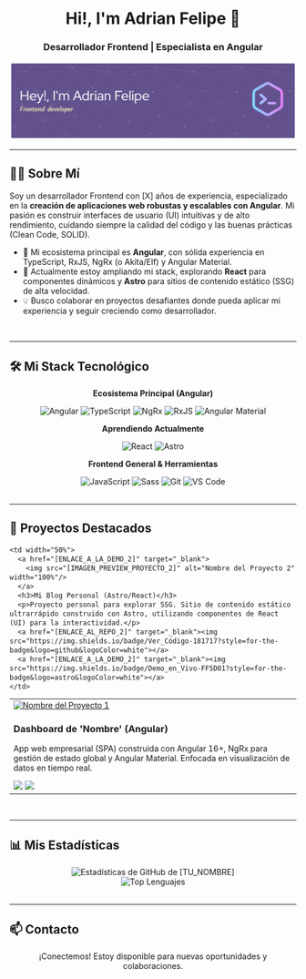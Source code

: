 <div align="center">
  
  <h1>
    Hi!, I'm Adrian Felipe 👋
  </h1>
  
  <h3>
    Desarrollador Frontend | Especialista en Angular
  </h3>
  
</div>

<p align="center">
  <img src="./github-header-banner.png" alt="Banner profesional de Adrian Felipe">
</p>

---

## 👨‍💻 Sobre Mí

Soy un desarrollador Frontend con [X] años de experiencia, especializado en la **creación de aplicaciones web robustas y escalables con Angular**. Mi pasión es construir interfaces de usuario (UI) intuitivas y de alto rendimiento, cuidando siempre la calidad del código y las buenas prácticas (Clean Code, SOLID).

* 🚀 Mi ecosistema principal es **Angular**, con sólida experiencia en TypeScript, RxJS, NgRx (o Akita/Elf) y Angular Material.
* 🌱 Actualmente estoy ampliando mi stack, explorando **React** para componentes dinámicos y **Astro** para sitios de contenido estático (SSG) de alta velocidad.
* 💡 Busco colaborar en proyectos desafiantes donde pueda aplicar mi experiencia y seguir creciendo como desarrollador.

<br>

---

## 🛠️ Mi Stack Tecnológico

<div align="center">
  <p><strong>Ecosistema Principal (Angular)</strong></p>
  <img src="https://img.shields.io/badge/Angular-DD0031?style=for-the-badge&logo=angular&logoColor=white" alt="Angular">
  <img src="https://img.shields.io/badge/TypeScript-3178C6?style=for-the-badge&logo=typescript&logoColor=white" alt="TypeScript">
  <img src="https://img.shields.io/badge/NgRx-BA2BD2?style=for-the-badge&logo=ngrx&logoColor=white" alt="NgRx">
  <img src="https://img.shields.io/badge/RxJS-E4348B?style=for-the-badge&logo=rxjs&logoColor=white" alt="RxJS">
  <img src="https://img.shields.io/badge/Angular_Material-C3002F?style=for-the-badge&logo=angular&logoColor=white" alt="Angular Material">

  <p><strong>Aprendiendo Actualmente</strong></p>
  <img src="https://img.shields.io/badge/React-61DAFB?style=for-the-badge&logo=react&logoColor=black" alt="React">
  <img src="https://img.shields.io/badge/Astro-FF5D01?style=for-the-badge&logo=astro&logoColor=white" alt="Astro">

  <p><strong>Frontend General & Herramientas</strong></p>
  <img src="https://img.shields.io/badge/JavaScript-F7DF1E?style=for-the-badge&logo=javascript&logoColor=black" alt="JavaScript">
  <img src="https://img.shields.io/badge/Sass-CC6699?style=for-the-badge&logo=sass&logoColor=white" alt="Sass">
  <img src="https://img.shields.io/badge/Git-F05032?style=for-the-badge&logo=git&logoColor=white" alt="Git">
  <img src="https://img.shields.io/badge/Visual_Studio_Code-007ACC?style=for-the-badge&logo=visualstudiocode&logoColor=white" alt="VS Code">
</div>

<br>

---

## 🚀 Proyectos Destacados

<table border="0" cellpadding="10" cellspacing="0" width="100%">
  <tr valign="top">
    <td width="50%">
      <a href="[ENLACE_A_LA_DEMO_1]" target="_blank">
        <img src="[IMAGEN_PREVIEW_PROYECTO_1]" alt="Nombre del Proyecto 1" width="100%"/>
      </a>
      <h3>Dashboard de 'Nombre' (Angular)</h3>
      <p>App web empresarial (SPA) construida con Angular 16+, NgRx para gestión de estado global y Angular Material. Enfocada en visualización de datos en tiempo real.</p>
      <a href="[ENLACE_AL_REPO_1]" target="_blank"><img src="https://img.shields.io/badge/Ver_Código-181717?style=for-the-badge&logo=github&logoColor=white"></a>
      <a href="[ENLACE_A_LA_DEMO_1]" target="_blank"><img src="https://img.shields.io/badge/Demo_en_Vivo-DD0031?style=for-the-badge&logo=angular&logoColor=white"></a>
    </td>
    
    <td width="50%">
      <a href="[ENLACE_A_LA_DEMO_2]" target="_blank">
        <img src="[IMAGEN_PREVIEW_PROYECTO_2]" alt="Nombre del Proyecto 2" width="100%"/>
      </a>
      <h3>Mi Blog Personal (Astro/React)</h3>
      <p>Proyecto personal para explorar SSG. Sitio de contenido estático ultrarrápido construido con Astro, utilizando componentes de React (UI) para la interactividad.</p>
      <a href="[ENLACE_AL_REPO_2]" target="_blank"><img src="https://img.shields.io/badge/Ver_Código-181717?style=for-the-badge&logo=github&logoColor=white"></a>
      <a href="[ENLACE_A_LA_DEMO_2]" target="_blank"><img src="https://img.shields.io/badge/Demo_en_Vivo-FF5D01?style=for-the-badge&logo=astro&logoColor=white"></a>
    </td>
  </tr>
  </table>

<br>

---

## 📊 Mis Estadísticas

<div align="center">
  <img src="https://github-readme-stats.vercel.app/api?username=[TU_USUARIO_DE_GITHUB]&show_icons=true&theme=transparent&hide_border=true&title_color=DD0031&icon_color=DD0031&text_color=212121" alt="Estadísticas de GitHub de [TU_NOMBRE]">
  <br>
  <img src="https://github-readme-stats.vercel.app/api/top-langs/?username=[TU_USUARIO_DE_GITHUB]&layout=compact&theme=transparent&hide_border=true&title_color=DD0031&text_color=212121" alt="Top Lenguajes">
</div>

<br>

---

## 📫 Contacto

<div align="center">
  <p>¡Conectemos! Estoy disponible para nuevas oportunidades y colaboraciones.</p>
  
  <a href="https://www.linkedin.com/in/[TU_LINKEDIN_USERNAME]" target="_blank">
    <img src="
